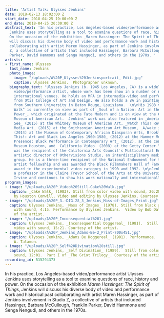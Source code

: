 ```yaml
---
title: 'Artist Talk: Ulysses Jenkins'
date: 2018-02-13 18:02:00 Z
start_date: 2018-04-25 19:00:00 Z
end_date: 2018-04-25 20:30:00 Z
abstract_text: 'In his practice, Los Angeles-based video/performance artist Ulysses
  Jenkins uses storytelling as a tool to examine questions of race, history and power.
  On the occasion of the exhibition _Maren Hassinger: The Spirit of Things_, Jenkins
  will discuss his diverse body of video and performance work and historical past
  collaborating with artist Maren Hassinger, as part of Jenkins involvement in Studio
  Z, a collective of artists that included Hassinger, Barbara McCullough, Franklin
  Parker, David Hammons and Senga Nengudi, and others in the 1970s. '
artists:
- first_name: Ulysses
  last_name: Jenkins
  photo_image:
    image: "/uploads/A%20P_Ulysses%20Jenkinsportrait_-Edit.jpg"
    caption: Ulysses Jenkins.  Photographer unknown.
  biography_text: "Ulysses Jenkins (b. 1945 Los Angeles, CA) is a widely recognized
    video/performance artist, whose work has been show in a number or national and
    international venues. He holds an MFA in intermedia-video and performance art
    from Otis College of Art and Design. He also holds a BA in painting and drawing
    from Southern University in Baton Rouge, Louisiana.  \n\nHis 1983 video “Cake
    Walk” is currently on view as part of _Soul of a Nation: Art in the Age of Black
    Power_, which originated at the Tate Modern and is on view at the Crystal Bridges
    Museum of American Art.  Jenkins’ work was also featured in _America is Hard to
    See_ (2015) at the Whitney Museum of American Art, _Watch This! Revelations in
    Media Art_ (2015) at the Smithsonian American Art Museum, _A/wake in the Water_
    (2014) at the Museum of Contemporary African Diasporan Arts, Brooklyn, _Now Dig
    This!: Art and Black Los Angeles 1960-1980_ (2012) at the Hammer Museum, _Radical
    Presence: Black Performance in Contemporary Art_ (2012), at the Contemporary Arts
    Museum Houston, and _California Video _(2008) at the Getty Center.\n\nJenkins
    was the recipient of the California Arts Council's Multicultural Entry Grant as
    artistic director of Othervisions Studio, an interdisciplinary media arts production
    group. He is a three-time recipient of the National Endowment for the Arts' individual
    artist fellowship and was awarded the Black Filmmakers Hall of Fame first place
    award in the experimental video category in 1990 and 1992. \n\nJenkins is currently
    a professor in the Claire Trevor School of the Arts at the University of California,
    Irvine and continues to show his work nationally and internationally. "
program_images:
- image: "/uploads/A%20P_Video%20Still-Cake%20Walk.jpg"
  caption: _Cake Walk_ (1983). Still from color video with sound, 26:28.  Perfomance
    by Houston Conwill. Video and editing by Ulysses Jenkins. Courtesy of the artist.
- image: "/uploads/A%20P_3.-DIG.28_3_Jenkins_Mass-of-Images_Print.jpg"
  caption: Ulysses Jenkins, _Mass of Images_ (1978). Still from black and white video
    with sound, 4:15. Performance by Ulysses Jenkins.  Video by Bob Dale. Courtesy
    of the artist.
- image: "/uploads/A%20P_Inconsequential%201.jpg"
  caption: Ulysses Jenkins, _Inconsequential Doggereal_ (1981).  Still from color
    video with sound, 15:21. Courtesy of the artist.
- image: "/uploads/A%20P_Jenkins_Adams-Be-2_Print-700x451.jpg"
  caption: Ulysses Jenkins, _Adams Be Doggereal_ (1981). Performance.  Photo by Bruce
    W. Talamon.
- image: "/uploads/A%20P_Self%20Divination%20still.jpg"
  caption: Ulysses Jenkins, _Self Divination_ (1989).  Still from color video with
    sound, 12:01.  Part I of _The Griot Trilogy_. Courtesy of the artist.
recording_id: 515294373
---
```


In his practice, Los Angeles-based video/performance artist Ulysses Jenkins uses storytelling as a tool to examine questions of race, history and power. On the occasion of the exhibition _Maren Hassinger: The Spirit of Things_, Jenkins will discuss his diverse body of video and performance work and historical past collaborating with artist Maren Hassinger, as part of Jenkins involvement in Studio Z, a collective of artists that included Hassinger, Barbara McCullough, Franklin Parker, David Hammons and Senga Nengudi, and others in the 1970s. 